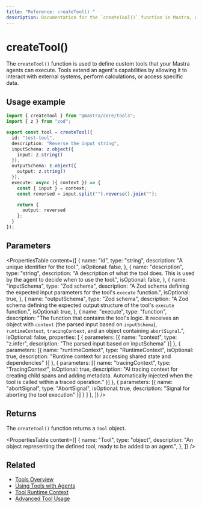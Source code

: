 ```yaml
---
title: "Reference: createTool() "
description: Documentation for the `createTool()` function in Mastra, used to define custom tools for agents.
---
```


# createTool()

The `createTool()` function is used to define custom tools that your Mastra agents can execute. Tools extend an agent's capabilities by allowing it to interact with external systems, perform calculations, or access specific data.

## Usage example

```typescript filename="src/mastra/tools/reverse-tool.ts" showLineNumbers copy
import { createTool } from "@mastra/core/tools";
import { z } from "zod";

export const tool = createTool({
  id: "test-tool",
  description: "Reverse the input string",
  inputSchema: z.object({
    input: z.string()
  }),
  outputSchema: z.object({
    output: z.string()
  }),
  execute: async ({ context }) => {
    const { input } = context;
    const reversed = input.split("").reverse().join("");

    return {
      output: reversed
    };
  }
});
```

## Parameters

<PropertiesTable
  content={[
    {
      name: "id",
      type: "string",
      description: "A unique identifier for the tool.",
      isOptional: false,
    },
    {
      name: "description",
      type: "string",
      description:
        "A description of what the tool does. This is used by the agent to decide when to use the tool.",
      isOptional: false,
    },
    {
      name: "inputSchema",
      type: "Zod schema",
      description:
        "A Zod schema defining the expected input parameters for the tool's `execute` function.",
      isOptional: true,
    },
    {
      name: "outputSchema",
      type: "Zod schema",
      description:
        "A Zod schema defining the expected output structure of the tool's `execute` function.",
      isOptional: true,
    },
    {
      name: "execute",
      type: "function",
      description:
        "The function that contains the tool's logic. It receives an object with `context` (the parsed input based on `inputSchema`), `runtimeContext`, `tracingContext`, and an object containing `abortSignal`.",
      isOptional: false,
      properties: [
        {
          parameters: [{
            name: "context",
            type: "z.infer<TInput>",
            description: "The parsed input based on inputSchema"
          }]
        },
        {
          parameters: [{
            name: "runtimeContext",
            type: "RuntimeContext",
            isOptional: true,
            description: "Runtime context for accessing shared state and dependencies"
          }]
        },
        {
          parameters: [{
            name: "tracingContext",
            type: "TracingContext",
            isOptional: true,
            description: "AI tracing context for creating child spans and adding metadata. Automatically injected when the tool is called within a traced operation."
          }]
        },
        {
          parameters: [{
            name: "abortSignal",
            type: "AbortSignal",
            isOptional: true,
            description: "Signal for aborting the tool execution"
          }]
        }
      ]
    },
  ]}
/>

## Returns

The `createTool()` function returns a `Tool` object.

<PropertiesTable
  content={[
    {
      name: "Tool",
      type: "object",
      description:
        "An object representing the defined tool, ready to be added to an agent.",
    },
  ]}
/>

## Related

- [Tools Overview](/docs/tools-mcp/overview.md)
- [Using Tools with Agents](/docs/agents/using-tools-and-mcp.md)
- [Tool Runtime Context](/docs/tools-mcp/runtime-context.md)
- [Advanced Tool Usage](/docs/tools-mcp/advanced-usage.md)
